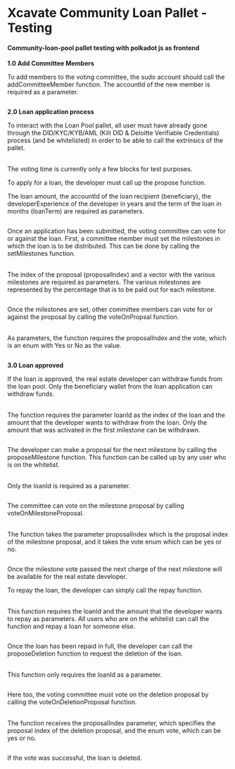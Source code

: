 # Xcavate Community Loan Pallet - Testing

#### Community-loan-pool pallet testing with polkadot js as frontend

**1.0 Add Committee Members**

To add members to the voting committee, the sudo account should call the addCommitteeMember function. The accountId of the new member is required as a parameter.

<figure><img src="https://lh7-us.googleusercontent.com/ksH-17b8ybwFWUaGRdVtTmDMDDqlEBIbXykr9YZNOxWPr33cq0PU7JCCohsbuyGbKh9ssEWrAuGJAdelp35a0eUmvo0_47j8Pui1JSFkoEKLXdahaJh7-TP7vddFOSS4itYYxvecLlB8th991jCMPA" alt=""><figcaption></figcaption></figure>

**2.0 Loan application process**

To interact with the Loan Pool pallet, all user must have already gone through the DID/KYC/KYB/AML (Kilt DID & Deloitte Verifiable Credentials) process (and be whitelisted) in order to be able to call the extrinsics of the pallet.

\
The voting time is currently only a few blocks for test purposes.

To apply for a loan, the developer must call up the propose function.

The loan amount, the accountId of the loan recipient (beneficiary), the developerExperience of the developer in years and the term of the loan in months (loanTerm) are required as parameters.

<figure><img src="https://lh7-us.googleusercontent.com/FZcpjIj_KD4qTXCJ-9812-eLt1_Vx8UC1ytITjl47ugbTK9Lxc4cBtmRa2o1c0C9r05bfO0_zcyvgfK9qdf0U1jMRmZNMoENImXSujh3iJXHwoFgb_8GXoOuEnhPNiOmbpRa0Kat272xXJ0LYEm37Q" alt=""><figcaption></figcaption></figure>

Once an application has been submitted, the voting committee can vote for or against the loan. First, a committee member must set the milestones in which the loan is to be distributed. This can be done by calling the setMilestones function.

\
The index of the proposal (proposalIndex) and a vector with the various milestones are required as parameters. The various milestones are represented by the percentage that is to be paid out for each milestone.

<figure><img src="https://lh7-us.googleusercontent.com/_Bce9CNTlniFmcrYP5hCxS7t1Fw71ILQuUYNZoz7r265DhMrNPiuX-lexZUAADrhIUMNY_XsAIZQvZyWH2yXIL6ELo25Z0ItfLPXG-_NbyIT0LmicE4aagxgUC6qVp85GXX_TJgxj980w4Mlfr0DAg" alt=""><figcaption></figcaption></figure>

Once the milestones are set, other committee members can vote for or against the proposal by calling the voteOnPropsal function.

\
As parameters, the function requires the proposalIndex and the vote, which is an enum with Yes or No as the value.

<figure><img src="https://lh7-us.googleusercontent.com/nF48iIrW7rrc2G-FcRQI5qR9iRHp_lLMzv86f5NY-9HN7nlFpeLhxWpCPtxcLjI7dGxMEzNpZ8jkxql5fqiGKDroyIolq75Iewzyrd-xzqX2sAc2RCQB-p0AAXCOQyfVVg154Lg5oCzofrasocuodA" alt=""><figcaption></figcaption></figure>

**3.0 Loan approved**

If the loan is approved, the real estate developer can withdraw funds from the loan pool. Only the beneficiary wallet from the loan application can withdraw funds.

\
The function requires the parameter loanId as the index of the loan and the amount that the developer wants to withdraw from the loan. Only the amount that was activated in the first milestone can be withdrawn.

<figure><img src="https://lh7-us.googleusercontent.com/whq-7ZgBPLdmj6dTP2JDsPu-35iISihQ5cMZcRHmb4-qn-2dHTVEyicJbjLe8EHFwJ-jH8nG00HuVtRhp4abgsb6Uiy878QDuMy7amQVWYFmfn87RwUAruC7v80N6GOW0pkSS4ZamE7aqEX9JLlQkw" alt=""><figcaption></figcaption></figure>

The developer can make a proposal for the next milestone by calling the proposeMilestone function. This function can be called up by any user who is on the whitelist.

\
Only the loanId is required as a parameter.

<figure><img src="https://lh7-us.googleusercontent.com/ij8dAF0Ps3Kl6cEsWEllb3gHBQa2xwRiTuwrFLoIGB0J4ac_n1yn9yCshCGYBa0HxGUfEjilPEK3r-8TegIQcc7-7bMtGuuv9IMZ4du5Cuywm3U0G44Q6NzTMe9dHGwpEBmF7MVOsO9F32FSCayLnQ" alt=""><figcaption></figcaption></figure>

The committee can vote on the milestone proposal by calling voteOnMilestoneProposal.

\
The function takes the parameter proposalIndex which is the proposal index of the milestone proposal, and it takes the vote enum which can be yes or no.

<figure><img src="https://lh7-us.googleusercontent.com/QfqSo48egyCN6SAawcY6TQUykVMXTGO-3cYWQTsC2HieSm73y5vdORR2GmjYala9mwVtdyFbPZ_kDgPz5oCvpvUVQKhFVN39B4Tzqb2kSHufQUX1dJTQNTjVGUGgGHeGpkWe_uyA-p-b_UqzAbNR4A" alt=""><figcaption></figcaption></figure>

Once the milestone vote passed the next charge of the next milestone will be available for the real estate developer.

To repay the loan, the developer can simply call the repay function.

\
This function requires the loanId and the amount that the developer wants to repay as parameters. All users who are on the whitelist can call the function and repay a loan for someone else.

<figure><img src="https://lh7-us.googleusercontent.com/gmgusmBKv6TnjH6ThcY_IbJYLbML9bIJixyx9Uh_ShdTU4yY_9qdp9NWcbHFp4mDClULj7mE5-opf-fyQt2kg8p1OTx7_kgsMC1O6YuI2p0LFJJ7-PkFxzLvQPgAu9zNWkoxzX3sbZnWZYW6mWguyA" alt=""><figcaption></figcaption></figure>

Once the loan has been repaid in full, the developer can call the proposeDeletion function to request the deletion of the loan.

\
This function only requires the loanId as a parameter.

<figure><img src="https://lh7-us.googleusercontent.com/61n5Kk0BgDMrOdczPJ8Wjwmk44K5j7x5urd8OZeW5bokkhchiYy6EGNPc2F0e_zg0uIHnDr2sN7zABeEKWtJKWSkA519clD7gzFUAAxFXGzAPYLwwCiM8TCeKf0THT46bSr3_rxUW31sa47Fcb0NCA" alt=""><figcaption></figcaption></figure>

Here too, the voting committee must vote on the deletion proposal by calling the voteOnDeletionProposal function.

\
The function receives the proposalIndex parameter, which specifies the proposal index of the deletion proposal, and the enum vote, which can be yes or no.

<figure><img src="https://lh7-us.googleusercontent.com/nHcslH6Az3GK2GbmoXYodDVEmm_xNNjmKTthuoqN2oFbm72j8CA16UZ4XHQKr3vSklMKlAQLnv7ZoKowtIpqWnpYABz69ao3Q1dXfRSsj5i135_H3W5JHl-QuPfHtQxCL0DdphbfhNoyjXQCYZMJFw" alt=""><figcaption></figcaption></figure>

If the vote was successful, the loan is deleted.
